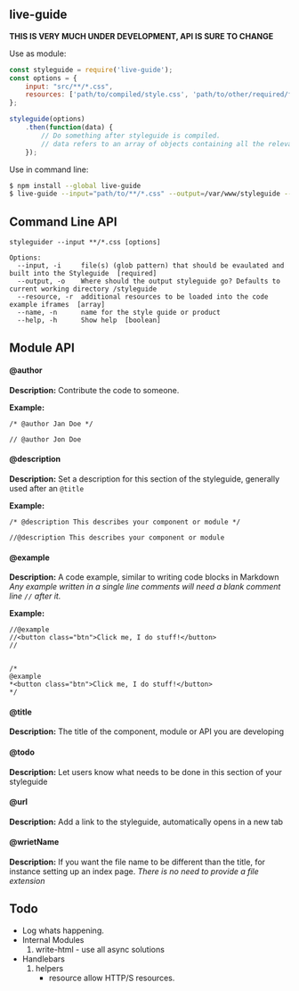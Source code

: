 live-guide
---

**THIS IS VERY MUCH UNDER DEVELOPMENT, API IS SURE TO CHANGE**

Use as module:
```javascript
const styleguide = require('live-guide');
const options = {
    input: "src/**/*.css",
    resources: ['path/to/compiled/style.css', 'path/to/other/required/files/app.js']
};

styleguide(options)
    .then(function(data) {
        // Do something after styleguide is compiled.
        // data refers to an array of objects containing all the relevant data from your build
    });
```

Use in command line:
```bash
$ npm install --global live-guide
$ live-guide --input="path/to/**/*.css" --output=/var/www/styleguide --resource path/to/style.css another/path/here.js
```

## Command Line API
```shell
styleguider --input **/*.css [options]

Options:
  --input, -i     file(s) (glob pattern) that should be evaulated and built into the Styleguide  [required]
  --output, -o    Where should the output styleguide go? Defaults to current working directory /styleguide
  --resource, -r  additional resources to be loaded into the code example iframes  [array]
  --name, -n      name for the style guide or product
  --help, -h      Show help  [boolean]

```

## Module API

#### @author
**Description:** Contribute the code to someone.

**Example:**
```
/* @author Jan Doe */

// @author Jon Doe
```


#### @description
**Description:** Set a description for this section of the styleguide, generally used after an `@title`

**Example:**
```
/* @description This describes your component or module */

//@description This describes your component or module
```


#### @example
**Description:** A code example, similar to writing code blocks in Markdown
*Any example written in a single line comments will need a blank comment line `//` after it.*

**Example:**
```
//@example
//<button class="btn">Click me, I do stuff!</button>
//


/*
@example
*<button class="btn">Click me, I do stuff!</button>
*/
```


#### @title
**Description:** The title of the component, module or API you are developing




#### @todo
**Description:** Let users know what needs to be done in this section of your styleguide




#### @url
**Description:** Add a link to the styleguide, automatically opens in a new tab




#### @wrietName
**Description:** If you want the file name to be different than the title, for instance setting up an index page.
*There is no need to provide a file extension*


## Todo










- Log whats happening.
- Internal Modules
    1. write-html
            - use all async solutions
- Handlebars
	1. helpers
    	-  resource allow HTTP/S resources.
